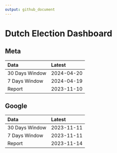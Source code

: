 ```yaml
---
output: github_document
---
```


# Dutch Election Dashboard



## Meta


|Data           |Latest     |
|:--------------|:----------|
|30 Days Window |2024-04-20 |
|7 Days Window  |2024-04-19 |
|Report         |2023-11-10 |

## Google


|Data           |Latest     |
|:--------------|:----------|
|30 Days Window |2023-11-11 |
|7 Days Window  |2023-11-11 |
|Report         |2023-11-14 |
